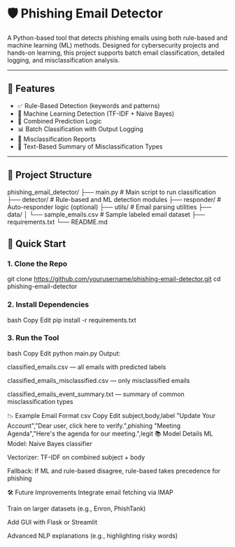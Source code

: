 # 🛡️ Phishing Email Detector

A Python-based tool that detects phishing emails using both rule-based and machine learning (ML) methods. Designed for cybersecurity projects and hands-on learning, this project supports batch email classification, detailed logging, and misclassification analysis.

---

## 📌 Features

- ✅ Rule-Based Detection (keywords and patterns)
- 🤖 Machine Learning Detection (TF-IDF + Naive Bayes)
- 🧠 Combined Prediction Logic
- 📊 Batch Classification with Output Logging
- 📁 Misclassification Reports
- 🧾 Text-Based Summary of Misclassification Types

---

## 📂 Project Structure

phishing_email_detector/ 
├── main.py # Main script to run classification
├── detector/ # Rule-based and ML detection modules
├── responder/ # Auto-responder logic (optional)
├── utils/ # Email parsing utilities 
├── data/ 
│ └── sample_emails.csv # Sample labeled email dataset 
├── requirements.txt 
└── README.md

## 🚀 Quick Start

### 1. Clone the Repo

git clone https://github.com/yourusername/phishing-email-detector.git
cd phishing-email-detector

### 2. Install Dependencies
bash
Copy
Edit
pip install -r requirements.txt

### 3. Run the Tool
bash
Copy
Edit
python main.py
Output:

classified_emails.csv — all emails with predicted labels

classified_emails_misclassified.csv — only misclassified emails

classified_emails_event_summary.txt — summary of common misclassification types

📉 Example Email Format
csv
Copy
Edit
subject,body,label
"Update Your Account","Dear user, click here to verify.",phishing
"Meeting Agenda","Here's the agenda for our meeting.",legit
📚 Model Details
ML Model: Naive Bayes classifier

Vectorizer: TF-IDF on combined subject + body

Fallback: If ML and rule-based disagree, rule-based takes precedence for phishing

🛠️ Future Improvements
Integrate email fetching via IMAP

Train on larger datasets (e.g., Enron, PhishTank)

Add GUI with Flask or Streamlit

Advanced NLP explanations (e.g., highlighting risky words)
